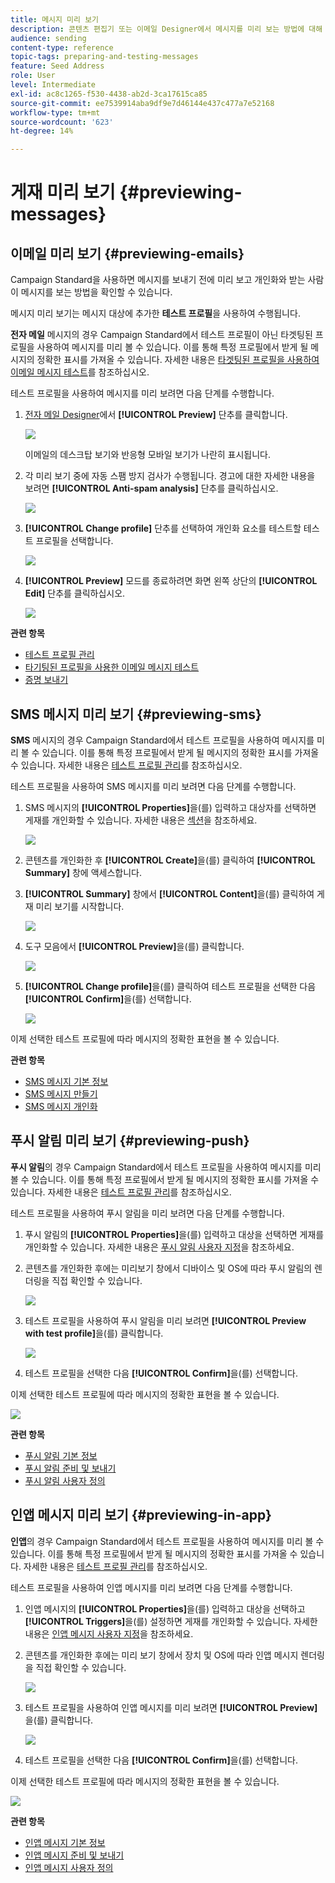 ```yaml
---
title: 메시지 미리 보기
description: 콘텐츠 편집기 또는 이메일 Designer에서 메시지를 미리 보는 방법에 대해 알아봅니다.
audience: sending
content-type: reference
topic-tags: preparing-and-testing-messages
feature: Seed Address
role: User
level: Intermediate
exl-id: ac8c1265-f530-4438-ab2d-3ca17615ca85
source-git-commit: ee7539914aba9df9e7d46144e437c477a7e52168
workflow-type: tm+mt
source-wordcount: '623'
ht-degree: 14%

---
```


# 게재 미리 보기 {#previewing-messages}

## 이메일 미리 보기 {#previewing-emails}

Campaign Standard을 사용하면 메시지를 보내기 전에 미리 보고 개인화와 받는 사람이 메시지를 보는 방법을 확인할 수 있습니다.

메시지 미리 보기는 메시지 대상에 추가한 **테스트 프로필**&#x200B;을 사용하여 수행됩니다.

**전자 메일** 메시지의 경우 Campaign Standard에서 테스트 프로필이 아닌 타겟팅된 프로필을 사용하여 메시지를 미리 볼 수 있습니다. 이를 통해 특정 프로필에서 받게 될 메시지의 정확한 표시를 가져올 수 있습니다. 자세한 내용은 [타겟팅된 프로필을 사용하여 이메일 메시지 테스트](../../sending/using/testing-messages-using-target.md)를 참조하십시오.

테스트 프로필을 사용하여 메시지를 미리 보려면 다음 단계를 수행합니다.

1. [전자 메일 Designer](../../designing/using/designing-content-in-adobe-campaign.md)에서 **[!UICONTROL Preview]** 단추를 클릭합니다.

   ![](assets/sending_preview.png)

   이메일의 데스크탑 보기와 반응형 모바일 보기가 나란히 표시됩니다.

1. 각 미리 보기 중에 자동 스팸 방지 검사가 수행됩니다. 경고에 대한 자세한 내용을 보려면 **[!UICONTROL Anti-spam analysis]** 단추를 클릭하십시오.

   ![](assets/sending_anti-spam_analysis.png)

1. **[!UICONTROL Change profile]** 단추를 선택하여 개인화 요소를 테스트할 테스트 프로필을 선택합니다.

   ![](assets/sending_test-profile.png)

1. **[!UICONTROL Preview]** 모드를 종료하려면 화면 왼쪽 상단의 **[!UICONTROL Edit]** 단추를 클릭하십시오.

   ![](assets/sending_preview_edit.png)

**관련 항목**

* [테스트 프로필 관리](../../audiences/using/managing-test-profiles.md)
* [타기팅된 프로필을 사용한 이메일 메시지 테스트](../../sending/using/testing-messages-using-target.md)
* [증명 보내기](../../sending/using/sending-proofs.md)

## SMS 메시지 미리 보기 {#previewing-sms}

**SMS** 메시지의 경우 Campaign Standard에서 테스트 프로필을 사용하여 메시지를 미리 볼 수 있습니다. 이를 통해 특정 프로필에서 받게 될 메시지의 정확한 표시를 가져올 수 있습니다. 자세한 내용은 [테스트 프로필 관리](../../audiences/using/managing-test-profiles.md)를 참조하십시오.

테스트 프로필을 사용하여 SMS 메시지를 미리 보려면 다음 단계를 수행합니다.

1. SMS 메시지의 **[!UICONTROL Properties]**&#x200B;을(를) 입력하고 대상자를 선택하면 게재를 개인화할 수 있습니다. 자세한 내용은 [섹션](../../channels/using/personalizing-sms-messages.md)을 참조하세요.

   ![](assets/sms_preview.png)

1. 콘텐츠를 개인화한 후 **[!UICONTROL Create]**&#x200B;을(를) 클릭하여 **[!UICONTROL Summary]** 창에 액세스합니다.

1. **[!UICONTROL Summary]** 창에서 **[!UICONTROL Content]**&#x200B;을(를) 클릭하여 게재 미리 보기를 시작합니다.

   ![](assets/sms_preview_2.png)

1. 도구 모음에서 **[!UICONTROL Preview]**&#x200B;을(를) 클릭합니다.

   ![](assets/sms_preview_3.png)

1. **[!UICONTROL Change profile]**&#x200B;을(를) 클릭하여 테스트 프로필을 선택한 다음 **[!UICONTROL Confirm]**&#x200B;을(를) 선택합니다.

   ![](assets/sms_preview_4.png)

이제 선택한 테스트 프로필에 따라 메시지의 정확한 표현을 볼 수 있습니다.

**관련 항목**

* [SMS 메시지 기본 정보](../../channels/using/about-sms-messages.md)
* [SMS 메시지 만들기](../../channels/using/creating-an-sms-message.md)
* [SMS 메시지 개인화](../../channels/using/personalizing-sms-messages.md)

## 푸시 알림 미리 보기 {#previewing-push}

**푸시 알림**&#x200B;의 경우 Campaign Standard에서 테스트 프로필을 사용하여 메시지를 미리 볼 수 있습니다. 이를 통해 특정 프로필에서 받게 될 메시지의 정확한 표시를 가져올 수 있습니다. 자세한 내용은 [테스트 프로필 관리](../../audiences/using/managing-test-profiles.md)를 참조하십시오.

테스트 프로필을 사용하여 푸시 알림을 미리 보려면 다음 단계를 수행합니다.

1. 푸시 알림의 **[!UICONTROL Properties]**&#x200B;을(를) 입력하고 대상을 선택하면 게재를 개인화할 수 있습니다. 자세한 내용은 [푸시 알림 사용자 지정](../../channels/using/customizing-a-push-notification.md)을 참조하세요.

1. 콘텐츠를 개인화한 후에는 미리보기 창에서 디바이스 및 OS에 따라 푸시 알림의 렌더링을 직접 확인할 수 있습니다.

   ![](assets/push_preview.png)

1. 테스트 프로필을 사용하여 푸시 알림을 미리 보려면 **[!UICONTROL Preview with test profile]**&#x200B;을(를) 클릭합니다.

   ![](assets/push_preview_2.png)

1. 테스트 프로필을 선택한 다음 **[!UICONTROL Confirm]**&#x200B;을(를) 선택합니다.

이제 선택한 테스트 프로필에 따라 메시지의 정확한 표현을 볼 수 있습니다.

![](assets/push_preview_3.png)

**관련 항목**

* [푸시 알림 기본 정보](../../channels/using/about-push-notifications.md)
* [푸시 알림 준비 및 보내기](../../channels/using/preparing-and-sending-a-push-notification.md)
* [푸시 알림 사용자 정의](../../channels/using/customizing-a-push-notification.md)

## 인앱 메시지 미리 보기 {#previewing-in-app}

**인앱**&#x200B;의 경우 Campaign Standard에서 테스트 프로필을 사용하여 메시지를 미리 볼 수 있습니다. 이를 통해 특정 프로필에서 받게 될 메시지의 정확한 표시를 가져올 수 있습니다. 자세한 내용은 [테스트 프로필 관리](../../audiences/using/managing-test-profiles.md)를 참조하십시오.

테스트 프로필을 사용하여 인앱 메시지를 미리 보려면 다음 단계를 수행합니다.

1. 인앱 메시지의 **[!UICONTROL Properties]**&#x200B;을(를) 입력하고 대상을 선택하고 **[!UICONTROL Triggers]**&#x200B;을(를) 설정하면 게재를 개인화할 수 있습니다. 자세한 내용은 [인앱 메시지 사용자 지정](../../channels/using/customizing-an-in-app-message.md)을 참조하세요.

1. 콘텐츠를 개인화한 후에는 미리 보기 창에서 장치 및 OS에 따라 인앱 메시지 렌더링을 직접 확인할 수 있습니다.

   ![](assets/in_app_preview.png)

1. 테스트 프로필을 사용하여 인앱 메시지를 미리 보려면 **[!UICONTROL Preview]**&#x200B;을(를) 클릭합니다.

   ![](assets/in_app_preview_2.png)

1. 테스트 프로필을 선택한 다음 **[!UICONTROL Confirm]**&#x200B;을(를) 선택합니다.

이제 선택한 테스트 프로필에 따라 메시지의 정확한 표현을 볼 수 있습니다.

![](assets/in_app_preview_3.png)

**관련 항목**

* [인앱 메시지 기본 정보](../../channels/using/about-in-app-messaging.md)
* [인앱 메시지 준비 및 보내기](../../channels/using/preparing-and-sending-an-in-app-message.md)
* [인앱 메시지 사용자 정의](../../channels/using/customizing-an-in-app-message.md)
